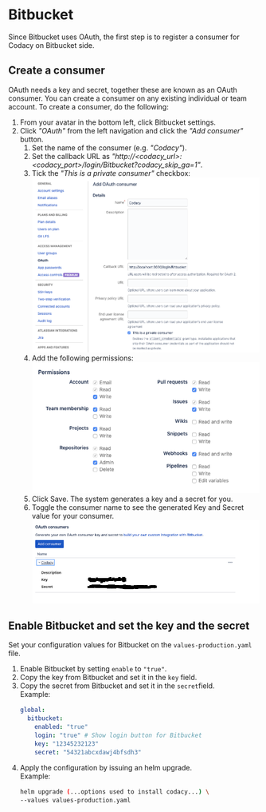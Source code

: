 # Bitbucket

Since Bitbucket uses OAuth, the first step is to register a consumer for Codacy on Bitbucket side.

## Create a consumer
OAuth needs a key and secret, together these are known as an OAuth consumer. You can create a consumer on any existing individual or team account. To create a consumer, do the following:

  1. From your avatar in the bottom left, click Bitbucket settings.
  1. Click *"OAuth"* from the left navigation and click the *"Add consumer"* button.  
     1. Set the name of the consumer (e.g. *"Codacy"*).
     1. Set the callback URL as *"http://<codacy_url>:<codacy_port>/login/Bitbucket?codacy_skip_ga=1"*.
     1. Tick the *"This is a private consumer"* checkbox:
        ![Bitbucket Consumer Configuration](./images/bitbucket-consumer-configuration.png)
     1. Add the following permissions: 
     ![Bitbucket Consumer Permissions](./images/bitbucket-consumer-permissions.png)
     1. Click Save. 
        The system generates a key and a secret for you.
     1. Toggle the consumer name to see the generated Key and Secret value for your consumer.
     ![Bitbucket Consumer Key and Secret](./images/bitbucket-consumer-key-and-secret.png)

## Enable Bitbucket and set the key and the secret
Set your configuration values for Bitbucket on the `values-production.yaml` file.

1. Enable Bitbucket by setting `enable` to `"true"`.
1. Copy the key from Bitbucket and set it in the `key` field.
1. Copy the secret from Bitbucket and set it in the `secret`field.  
   Example:
   ```yaml
   global:
     bitbucket:
       enabled: "true"
       login: "true" # Show login button for Bitbucket
       key: "12345232123"
       secret: "54321abcxdawj4bfsdh3"
   ```
 1. Apply the configuration by issuing an helm upgrade.  
    Example:
    ```bash
    helm upgrade (...options used to install codacy...) \
    --values values-production.yaml
    ```
